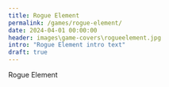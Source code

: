 ```yaml
---
title: Rogue Element
permalink: /games/rogue-element/
date: 2024-04-01 00:00:00
header: images\game-covers\rogueelement.jpg
intro: "Rogue Element intro text"
draft: true
---
```

Rogue Element